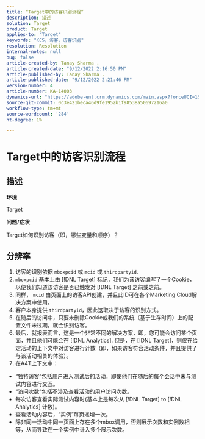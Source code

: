 ```yaml
---
title: “Target中的访客识别流程”
description: 描述
solution: Target
product: Target
applies-to: "Target"
keywords: "KCS，访客，访客识别"
resolution: Resolution
internal-notes: null
bug: false
article-created-by: Tanay Sharma .
article-created-date: "9/12/2022 2:16:50 PM"
article-published-by: Tanay Sharma .
article-published-date: "9/12/2022 2:21:46 PM"
version-number: 4
article-number: KA-14003
dynamics-url: "https://adobe-ent.crm.dynamics.com/main.aspx?forceUCI=1&pagetype=entityrecord&etn=knowledgearticle&id=31f96d89-a532-ed11-9db1-002248086735"
source-git-commit: 0c3e421beca46d9fe1952b1f98538a50697216a0
workflow-type: tm+mt
source-wordcount: '284'
ht-degree: 1%

---
```


# Target中的访客识别流程

## 描述


<b>环境</b>

Target



<b>问题/症状</b>

Target如何识别访客（即，哪些变量和顺序）？


## 分辨率


1. 访客的识别依据 `mboxpcid` 或 `mcid` 或 `thirdpartyid`.
2. `mboxpcid` 基本上由 [!DNL Target] 标记，我们为该访客编写了一个Cookie，以便我们知道该访客是否已触发对 [!DNL Target] 之前或之前。
3. 同样， `mcid` 由页面上的访客API创建，并且此ID可在各个Marketing Cloud解决方案中使用。
4. 客户本身提供 `thirdpartyid`，因此这取决于访客的识别方式。
5. 在随后的访问中，只要未删除Cookie或我们的系统（基于生存时间）上的配置文件未过期，就会识别访客。
6. 最后，就报表而言，这是一个非常不同的解决方案，即，您可能会访问某个页面，并且他们可能会在 [!DNL Analytics]. 但是，在 [!DNL Target]，则仅在给定活动的上下文中对访客进行计数（即，如果访客符合活动条件，并且提供了与该活动相关的体验）。
7. 在A4T上下文中：


- “独特访客”包括用户进入测试后的活动，即使他们在随后的每个会话中未与测试内容进行交互。
- “访问次数”包括不涉及查看活动的用户访问次数。
- 每次访客查看实际测试内容时(基本上是每次从 [!DNL Target] to [!DNL Analytics] 计数)。
- 查看活动内容后，“实例”每页递增一次。
- 除非同一活动中同一页面上存在多个mbox调用，否则展示次数和实例数相等，从而导致在一个实例中计入多个展示次数。

